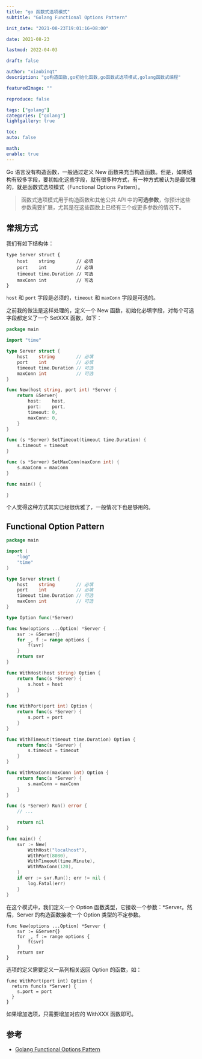 ```yaml
---
title: "go 函数式选项模式"
subtitle: "Golang Functional Options Pattern"

init_date: "2021-08-23T19:01:16+08:00"

date: 2021-08-23

lastmod: 2022-04-03

draft: false

author: "xiaobinqt"
description: "go构造函数,go初始化函数,go函数式选项模式,golang函数式编程"

featuredImage: ""

reproduce: false

tags: ["golang"]
categories: ["golang"]
lightgallery: true

toc:
auto: false

math:
enable: true
---
```


Go 语言没有构造函数，一般通过定义 New 函数来充当构造函数。但是，如果结构有较多字段，要初始化这些字段，就有很多种方式，有一种方式被认为是最优雅的，就是函数式选项模式（Functional Options Pattern）。

> 函数式选项模式用于构造函数和其他公共 API 中的**可选参数**，你预计这些参数需要扩展，尤其是在这些函数上已经有三个或更多参数的情况下。

## 常规方式

我们有如下结构体：

```code
type Server struct {
	host    string        // 必填
	port    int           // 必填
	timeout time.Duration // 可选
	maxConn int           // 可选
}
```

`host` 和 `port` 字段是必须的，`timeout` 和 `maxConn` 字段是可选的。

之前我的做法是这样处理的，定义一个 New 函数，初始化必填字段，对每个可选字段都定义了一个 SetXXX 函数，如下：

```go
package main

import "time"

type Server struct {
	host    string        // 必填
	port    int           // 必填
	timeout time.Duration // 可选
	maxConn int           // 可选
}

func New(host string, port int) *Server {
	return &Server{
		host:    host,
		port:    port,
		timeout: 0,
		maxConn: 0,
	}
}

func (s *Server) SetTimeout(timeout time.Duration) {
	s.timeout = timeout
}

func (s *Server) SetMaxConn(maxConn int) {
	s.maxConn = maxConn
}

func main() {

}

```

个人觉得这种方式其实已经很优雅了，一般情况下也是够用的。

## Functional Option Pattern

```go
package main

import (
	"log"
	"time"
)

type Server struct {
	host    string        // 必填
	port    int           // 必填
	timeout time.Duration // 可选
	maxConn int           // 可选
}

type Option func(*Server)

func New(options ...Option) *Server {
	svr := &Server{}
	for _, f := range options {
		f(svr)
	}
	return svr
}

func WithHost(host string) Option {
	return func(s *Server) {
		s.host = host
	}
}

func WithPort(port int) Option {
	return func(s *Server) {
		s.port = port
	}
}

func WithTimeout(timeout time.Duration) Option {
	return func(s *Server) {
		s.timeout = timeout
	}
}

func WithMaxConn(maxConn int) Option {
	return func(s *Server) {
		s.maxConn = maxConn
	}
}

func (s *Server) Run() error {
	// ...

	return nil
}

func main() {
	svr := New(
		WithHost("localhost"),
		WithPort(8080),
		WithTimeout(time.Minute),
		WithMaxConn(120),
	)
	if err := svr.Run(); err != nil {
		log.Fatal(err)
	}
}

```

在这个模式中，我们定义一个 Option 函数类型，它接收一个参数：*Server。然后，Server 的构造函数接收一个 Option 类型的不定参数。

```code
func New(options ...Option) *Server {
	svr := &Server{}
	for _, f := range options {
		f(svr)
	}
	return svr
}
```

选项的定义需要定义一系列相关返回 Option 的函数，如：

```code
func WithPort(port int) Option {
  return func(s *Server) {
    s.port = port
  }
}
```

如果增加选项，只需要增加对应的 WithXXX 函数即可。


## 参考

+ [Golang Functional Options Pattern](https://golang.cafe/blog/golang-functional-options-pattern.html)